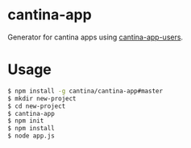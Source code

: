 cantina-app
===========
Generator for cantina apps using [cantina-app-users](https://github.com/cantina/cantina-app-users).

Usage
=====

```sh
$ npm install -g cantina/cantina-app#master
$ mkdir new-project
$ cd new-project
$ cantina-app
$ npm init
$ npm install
$ node app.js
```